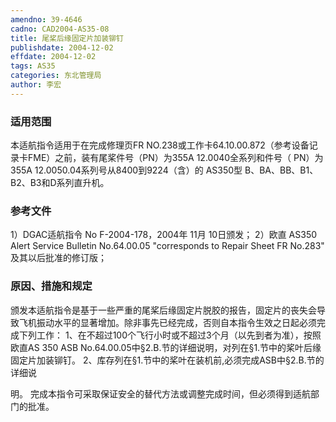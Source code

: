 ```yaml
---
amendno: 39-4646
cadno: CAD2004-AS35-08
title: 尾桨后缘固定片加装铆钉
publishdate: 2004-12-02
effdate: 2004-12-02
tags: AS35
categories: 东北管理局
author: 李宏
---
```


### 适用范围 
本适航指令适用于在完成修理页FR NO.238或工作卡64.10.00.872（参考设备记录卡FME）之前，装有尾桨件号（PN）为355A 12.0040全系列和件号（ PN）为355A 12.0050.04系列号从8400到9224（含）的 AS350型 B、BA、BB、B1、B2、B3和D系列直升机。

<!--more-->
### 参考文件
1）DGAC适航指令 No F-2004-178，2004年 11月 10日颁发； 
2）欧直 
AS350 Alert Service Bulletin No.64.00.05 "corresponds to Repair Sheet FR No.283" 及其以后批准的修订版；

### 原因、措施和规定 
颁发本适航指令是基于一些严重的尾桨后缘固定片脱胶的报告，固定片的丧失会导致飞机振动水平的显著增加。除非事先已经完成，否则自本指令生效之日起必须完成下列工作： 1、在不超过100个飞行小时或不超过3个月（以先到者为准），按照欧直AS 350 ASB No.64.00.05中§2.B.节的详细说明，对列在§1.节中的桨叶后缘固定片加装铆钉。 2、库存列在§1.节中的桨叶在装机前,必须完成ASB中§2.B.节的详细说
  
明。 
完成本指令可采取保证安全的替代方法或调整完成时间，但必须得到适航部门的批准。 
